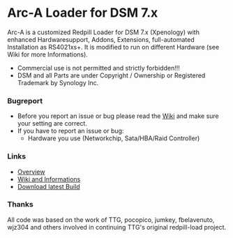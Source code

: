 # Arc-A Loader for DSM 7.x

Arc-A is a customized Redpill Loader for DSM 7.x (Xpenology) with enhanced Hardwaresupport, Addons, Extensions, full-automated Installation as RS4021xs+. It is modified to run on different Hardware (see Wiki for more Informations).

- Commercial use is not permitted and strictly forbidden!!!
- DSM and all Parts are under Copyright / Ownership or Registered Trademark by Synology Inc.

### Bugreport

- Before you report an issue or bug please read the <a href="https://github.com/AuxXxilium/AuxXxilium/wiki">Wiki</a> and make sure your setting are correct.
- If you have to report an issue or bug:
    - Hardware you use (Networkchip, Sata/HBA/Raid Controller)

### Links

- <a href="https://github.com/AuxXxilium">Overview</a>
- <a href="https://github.com/AuxXxilium/AuxXxilium/wiki">Wiki and Informations</a>
- <a href="https://github.com/AuxXxilium/arc-a/releases?q=prerelease%3Afalse&expanded=true">Download latest Build</a>

### Thanks
All code was based on the work of TTG, pocopico, jumkey, fbelavenuto, wjz304 and others involved in continuing TTG's original redpill-load project.
